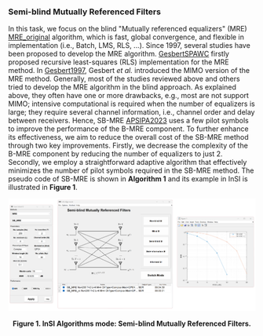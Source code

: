 ### Semi-blind Mutually Referenced Filters 

In this task, we focus on the blind "Mutually referenced equalizers" (MRE) [MRE_original] algorithm, which is fast, global convergence, and flexible in implementation (i.e., Batch, LMS, RLS, ...). Since 1997, several studies have been proposed to develop the MRE algorithm. [GesbertSPAWC] firstly proposed recursive least-squares (RLS) implementation for the MRE method. In [Gesbert1997], Gesbert *et al.* introduced the MIMO version of the MRE method. Generally, most of the studies reviewed above and others tried to develop the MRE algorithm in the blind approach. As explained above, they often have one or more drawbacks, e.g., most are not support MIMO; intensive computational is required when the number of equalizers is large; they require several channel information, i.e., channel order and delay between receivers. Hence, SB-MRE [APSIPA2023] uses a few pilot symbols to improve the performance of the B-MRE component. To further enhance its effectiveness, we aim to reduce the overall cost of the SB-MRE method through two key improvements. Firstly, we decrease the complexity of the B-MRE component by reducing the number of equalizers to just 2. Secondly, we employ a straightforward adaptive algorithm that effectively minimizes the number of pilot symbols required in the SB-MRE method. The pseudo code of SB-MRE is shown in **Algorithm 1** and its example in InSI is illustrated in **Figure 1**.

[](../../../pseudo/Algo_SB_MRE.md ':include :type=code algorithm')


<p style="text-align-last: center">
<img src="./assets/img/Outputs/InSI_Algo_SB_MRE.png">
</p>
<p style="text-align-last: center">
<b>
Figure 1. InSI Algorithms mode: Semi-blind Mutually Referenced Filters.
</b>
</p>

[Kay1993]: https://dl.acm.org/doi/abs/10.5555/151045
[Ladaycia2017]: https://ieeexplore.ieee.org/abstract/document/7956173
[Garro2020]: https://ieeexplore.ieee.org/document/9040540
[Menni2012]: https://ieeexplore.ieee.org/abstract/document/6094230
[Ouahbi2021]: https://www.sciencedirect.com/science/article/abs/pii/S0165168421003340
[GesbertSPAWC]: https://ieeexplore.ieee.org/document/630052
[Gesbert1997]: https://ieeexplore.ieee.org/document/662308
[MRE_original]: https://ieeexplore.ieee.org/document/622953
[APSIPA2023]: https://